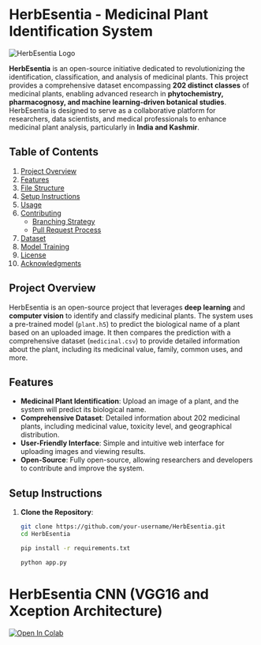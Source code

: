 
# HerbEsentia - Medicinal Plant Identification System

![HerbEsentia Logo](static/images/favicon.ico)

**HerbEsentia** is an open-source initiative dedicated to revolutionizing the identification, classification, and analysis of medicinal plants. This project provides a comprehensive dataset encompassing **202 distinct classes** of medicinal plants, enabling advanced research in **phytochemistry, pharmacognosy, and machine learning-driven botanical studies**. HerbEsentia is designed to serve as a collaborative platform for researchers, data scientists, and medical professionals to enhance medicinal plant analysis, particularly in **India and Kashmir**.



## Table of Contents

1. [Project Overview](#project-overview)
2. [Features](#features)
3. [File Structure](#file-structure)
4. [Setup Instructions](#setup-instructions)
5. [Usage](#usage)
6. [Contributing](#contributing)
   - [Branching Strategy](#branching-strategy)
   - [Pull Request Process](#pull-request-process)
7. [Dataset](#dataset)
8. [Model Training](#model-training)
9. [License](#license)
10. [Acknowledgments](#acknowledgments)


## Project Overview

HerbEsentia is an open-source project that leverages **deep learning** and **computer vision** to identify and classify medicinal plants. The system uses a pre-trained model (`plant.h5`) to predict the biological name of a plant based on an uploaded image. It then compares the prediction with a comprehensive dataset (`medicinal.csv`) to provide detailed information about the plant, including its medicinal value, family, common uses, and more.



## Features

- **Medicinal Plant Identification**: Upload an image of a plant, and the system will predict its biological name.
- **Comprehensive Dataset**: Detailed information about 202 medicinal plants, including medicinal value, toxicity level, and geographical distribution.
- **User-Friendly Interface**: Simple and intuitive web interface for uploading images and viewing results.
- **Open-Source**: Fully open-source, allowing researchers and developers to contribute and improve the system.


## Setup Instructions

1. **Clone the Repository**:
   ```bash
   git clone https://github.com/your-username/HerbEsentia.git
   cd HerbEsentia

   pip install -r requirements.txt

   python app.py

#   HerbEsentia CNN (VGG16 and Xception Architecture)
<span>
  <a href="https://colab.research.google.com/github/Darrehan/Projects/blob/main/ML%20Projects/MedicinalPlantSystem/model/models.ipynb">
    <img src="https://colab.research.google.com/assets/colab-badge.svg" alt="Open In Colab"/>
  </a>
</span>


